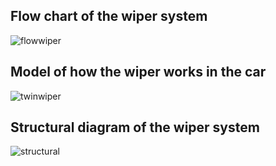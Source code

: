 ## Flow chart of the wiper system

![flowwiper](https://user-images.githubusercontent.com/101174057/167923605-5b7a6dcc-20da-40a4-923f-0bb71637ba14.png)


## Model of how the wiper works in the car

![twinwiper](https://user-images.githubusercontent.com/101174057/167924189-27ccfcee-33d4-492a-929f-ec02c609891d.gif)

## Structural diagram of the wiper system

![structural](https://user-images.githubusercontent.com/101174057/167923856-3066018e-aab3-4bb1-ab80-f976023ccdec.png)
